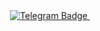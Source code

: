 <div id="badges" align="center">
  <a href="https://t.me/hyperoman">
    <img src="https://img.shields.io/badge/Telegram-4e76a6?style=for-the-badge&logo=telegram&logoColor=white" alt="Telegram Badge"/>
  </a>
    <img src="https://komarev.com/ghpvc/?username=hypeomane&style=for-the-badge&color=4e76a6" alt=""/>
</div>


<!---
hypeoman/hypeoman is a ✨ special ✨ repository because its `README.md` (this file) appears on your GitHub profile.
You can click the Preview link to take a look at your changes.
--->
